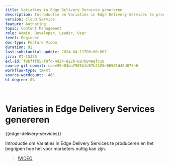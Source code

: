 ```yaml
---
title: Variaties in Edge Delivery Services genereren
description: Introductie om Variaties in Edge Delivery Services te produceren en het begrijpen hoe het voor marketers nuttig kan zijn.
version: Cloud Service
feature: Authoring
topic: Content Management
role: Admin, Developer, Leader, User
level: Beginner
doc-type: Feature Video
duration: 92
last-substantial-update: 2024-04-11T00:00:00Z
jira: KT-15320
exl-id: f8bfffb5-f8fd-4d24-822b-687b849efc10
source-git-commit: caee59e03da7905b1d57b4325e06501d46d073e6
workflow-type: tm+mt
source-wordcount: '46'
ht-degree: 0%

---
```


# Variaties in Edge Delivery Services genereren

{{edge-delivery-services}}

Introductie om Variaties in Edge Delivery Services te produceren en het begrijpen hoe het voor marketers nuttig kan zijn.

>[!VIDEO](https://video.tv.adobe.com/v/3428304/?learn=on)
